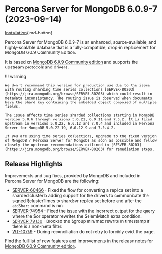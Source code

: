 # Percona Server for MongoDB 6.0.9-7 (2023-09-14)

[Installation](../install/index.md){.md-button}


Percona Server for MongoDB 6.0.9-7 is an enhanced, source-available, and highly-scalable database that is a
fully-compatible, drop-in replacement for MongoDB 6.0.9 Community Edition.

It is based on [MongoDB 6.0.9 Community edition](https://www.mongodb.com/docs/v6.0/release-notes/6.0/#6.0.9---aug-14--2023) and supports the upstream protocols and drivers.

!!! warning

    We don't recommend this version for production use due to the issue with routing sharding time series collections [SERVER-80203](https://jira.mongodb.org/browse/SERVER-80203) which could result in metadata inconsistency. The routing issue is observed when documents have the shard key containing the embedded object composed of multiple fields. 

    The issue affects time series sharded collections starting in MongoDB version 5.0.6 through versions 5.0.21, 6.0.11 and 7.0.2. It is fixed upstream in versions 5.0.22, 6.0.12 and 7.0.4 and included in Percona Server for MongoDB 5.0.22-19, 6.0.12-9 and 7.0.4-2.

    If you are using time series collections, upgrade to the fixed version of MongoDB / Percona Server for MongoDB as soon as possible and follow closely the upstream recommendations outlined in [SERVER-80203](https://jira.mongodb.org/browse/SERVER-80203) for remediation steps.
    
## Release Highlights

Improvements and bug fixes, provided by MongoDB and included in Percona Server for MongoDB are the following:

* [SERVER-60466](https://jira.mongodb.org/browse/SERVER-60466) - Fixed the flow for converting a replica set into a sharded cluster b adding support for the drivers to communicate the signed $clusterTimes to shardsvr replica set before and after the `addShard` command is run 
* [SERVER-74954](https://jira.mongodb.org/browse/SERVER-74954) - Fixed the issue with the incorrect output for the query where the $or operator rewrites the $elemMatch extra condition.
* [SERVER-79136](https://jira.mongodb.org/browse/SERVER-79136) - Blocked the $group min/max rewrite in timestamp if there is a non-meta filter.
* [WT-10759](https://jira.mongodb.org/browse/WT-10759) - During reconciliation do not retry to forcibly evict the page.


Find the full list of new features and improvements in the release notes for [MongoDB 6.0.9 Community edition](https://www.mongodb.com/docs/v6.0/release-notes/6.0/#6.0.9---aug-14--2023).




